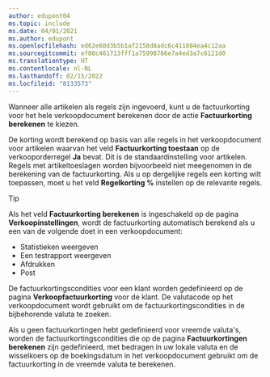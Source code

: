 ```yaml
---
author: edupont04
ms.topic: include
ms.date: 04/01/2021
ms.author: edupont
ms.openlocfilehash: ed62e60d3b5b1af2158d8adc6c411884ea4c12aa
ms.sourcegitcommit: ef80c461713fff1a75998766e7a4ed3a7c6121d0
ms.translationtype: HT
ms.contentlocale: nl-NL
ms.lasthandoff: 02/15/2022
ms.locfileid: "8133573"
---
```

Wanneer alle artikelen als regels zijn ingevoerd, kunt u de factuurkorting voor het hele verkoopdocument berekenen door de actie **Factuurkorting berekenen** te kiezen.

De korting wordt berekend op basis van alle regels in het verkoopdocument voor artikelen waarvan het veld **Factuurkorting toestaan** op de verkooporderregel **Ja** bevat. Dit is de standaardinstelling voor artikelen. Regels met artikeltoeslagen worden bijvoorbeeld niet meegenomen in de berekening van de factuurkorting. Als u op dergelijke regels een korting wilt toepassen, moet u het veld **Regelkorting %** instellen op de relevante regels.  

> [!TIP]
> Als het veld **Factuurkorting berekenen** is ingeschakeld op de pagina **Verkoopinstellingen**, wordt de factuurkorting automatisch berekend als u een van de volgende doet in een verkoopdocument:
>
> * Statistieken weergeven
> * Een testrapport weergeven
> * Afdrukken
> * Post

De factuurkortingscondities voor een klant worden gedefinieerd op de pagina **Verkoopfactuurkorting** voor de klant. De valutacode op het verkoopdocument wordt gebruikt om de factuurkortingscondities in de bijbehorende valuta te zoeken.

Als u geen factuurkortingen hebt gedefinieerd voor vreemde valuta's, worden de factuurkortingscondities die op de pagina **Factuurkortingen berekenen** zijn gedefinieerd, met bedragen in uw lokale valuta en de wisselkoers op de boekingsdatum in het verkoopdocument gebruikt om de factuurkorting in de vreemde valuta te berekenen.
